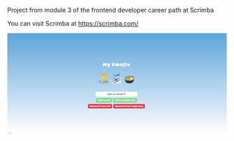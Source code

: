 Project from module 3 of the frontend developer career path at Scrimba

You can visit Scrimba at https://scrimba.com/


<img src="myemojisapp.png" alt="my emojis app" width="600" heigth="550"/>